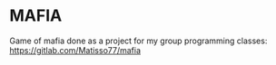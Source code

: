 # MAFIA
Game of mafia done as a project for my group programming classes:
https://gitlab.com/Matisso77/mafia
